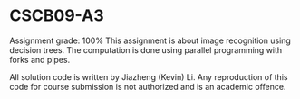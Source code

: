# CSCB09-A3
Assignment grade: 100% This assignment is about image recognition using decision trees. The computation is done using parallel programming with forks and pipes.

All solution code is written by Jiazheng (Kevin) Li. Any reproduction of this code for course submission is not authorized and is an academic offence.
